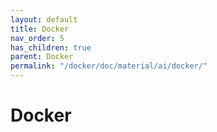 ```yaml
---
layout: default
title: Docker
nav_order: 5
has_children: true
parent: Docker
permalink: "/docker/doc/material/ai/docker/"
---
```


# Docker

